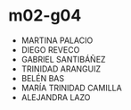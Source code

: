 # m02-g04
- MARTINA PALACIO
- DIEGO REVECO
- GABRIEL SANTIBÁÑEZ
- TRINIDAD ARANGUIZ
- BELÉN BAS
- MARÍA TRINIDAD CAMILLA
- ALEJANDRA LAZO

